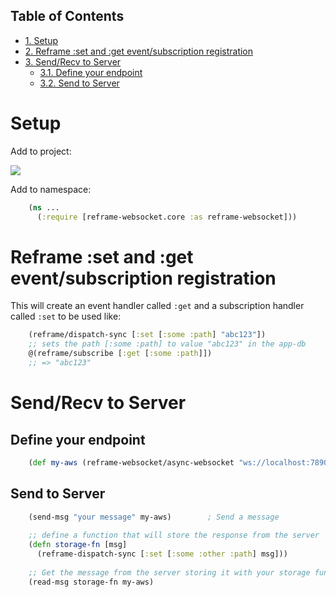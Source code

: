 <div id="table-of-contents">
<h2>Table of Contents</h2>
<div id="text-table-of-contents">
<ul>
<li><a href="#sec-1">1. Setup</a></li>
<li><a href="#sec-2">2. Reframe :set and :get event/subscription registration</a></li>
<li><a href="#sec-3">3. Send/Recv to Server</a>
<ul>
<li><a href="#sec-3-1">3.1. Define your endpoint</a></li>
<li><a href="#sec-3-2">3.2. Send to Server</a></li>
</ul>
</li>
</ul>
</div>
</div>

# Setup<a id="sec-1" name="sec-1"></a>

Add to project:

![](https://clojars.org/fentontravers/reframe-websocket/latest-version.svg)

Add to namespace:

```clojure
    (ns ...
      (:require [reframe-websocket.core :as reframe-websocket]))

```

# Reframe :set and :get event/subscription registration<a id="sec-2" name="sec-2"></a>

This will create an event handler called `:get` and a subscription
handler called `:set` to be used like:

```clojure
    (reframe/dispatch-sync [:set [:some :path] "abc123"])
    ;; sets the path [:some :path] to value "abc123" in the app-db
    @(reframe/subscribe [:get [:some :path]])
    ;; => "abc123"

```

# Send/Recv to Server<a id="sec-3" name="sec-3"></a>

## Define your endpoint<a id="sec-3-1" name="sec-3-1"></a>

```clojure
    (def my-aws (reframe-websocket/async-websocket "ws://localhost:7890"))

```

## Send to Server<a id="sec-3-2" name="sec-3-2"></a>

```clojure
    (send-msg "your message" my-aws)        ; Send a message
    
    ;; define a function that will store the response from the server
    (defn storage-fn [msg]
      (reframe-dispatch-sync [:set [:some :other :path] msg]))
    
    ;; Get the message from the server storing it with your storage function
    (read-msg storage-fn my-aws)

```
